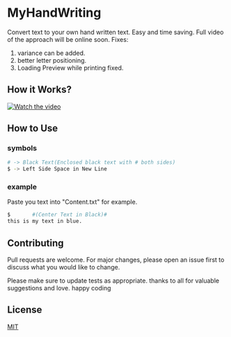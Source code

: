 # MyHandWriting
Convert text to your own hand written text. Easy and time saving.
Full video of the approach will be online soon.
Fixes:
  1. variance can be added.
  2. better letter positioning.
  3. Loading Preview while printing fixed.

## How it Works?
[![Watch the video](https://img.youtube.com/vi/QJDcWYCmrqo/maxresdefault.jpg)](https://youtu.be/QJDcWYCmrqo)

## How to Use

### symbols
```bash
# -> Black Text(Enclosed black text with # both sides)
$ -> Left Side Space in New Line

``` 
### example

Paste you text into "Content.txt" for example.

```bash
$       #(Center Text in Black)#
this is my text in blue.
```

## Contributing
Pull requests are welcome. For major changes, please open an issue first to discuss what you would like to change.

Please make sure to update tests as appropriate.
thanks to all for valuable suggestions and love.
happy coding
## License
[MIT](https://choosealicense.com/licenses/mit/)
